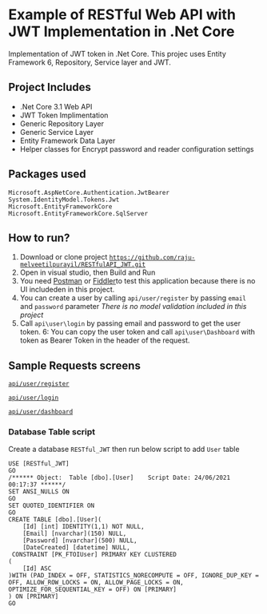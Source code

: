 # Example of RESTful Web API with JWT Implementation in .Net Core
Implementation of JWT token in .Net Core. This projec uses Entity Framework 6, Repository, Service layer and JWT.

## Project Includes

- .Net Core 3.1 Web API
- JWT Token Implimentation 
- Generic Repository Layer
- Generic Service Layer 
- Entity Framework Data Layer
- Helper classes for Encrypt password and reader configuration settings

## Packages used
```
Microsoft.AspNetCore.Authentication.JwtBearer
System.IdentityModel.Tokens.Jwt
Microsoft.EntityFrameworkCore
Microsoft.EntityFrameworkCore.SqlServer

```

## How to run?
1. Download or clone project [`https://github.com/raju-melveetilpurayil/RESTfulAPI_JWT.git`](https://github.com/raju-melveetilpurayil/RESTfulAPI_JWT.git)
2. Open in visual studio, then Build and Run
3. You need [Postman](https://www.postman.com/) or [Fiddler](https://www.telerik.com/fiddler)to test this application because there is no UI includeden in this project. 
4. You can create a user by calling `api/user/register` by passing `email` and `password` parameter *There is no model validation included in this project*
5. Call `api\user\login` by passing email and password to get the user token.
6: You can copy the user token and call `api\user\Dashboard` with token as Bearer Token in the header of the request.

## Sample Requests screens
[`api/user/register`](https://github.com/raju-melveetilpurayil/RESTfulAPI_JWT/blob/main/RESTfulAPI/images/register.PNG)

[`api/user/login`](https://github.com/raju-melveetilpurayil/RESTfulAPI_JWT/blob/main/RESTfulAPI/images/login.PNG)

[`api/user/dashboard`](https://github.com/raju-melveetilpurayil/RESTfulAPI_JWT/blob/main/RESTfulAPI/images/dashboard.PNG)


### Database Table script
Create a database `RESTful_JWT` then run below script to add `User` table

```
USE [RESTful_JWT]
GO
/****** Object:  Table [dbo].[User]    Script Date: 24/06/2021 00:17:37 ******/
SET ANSI_NULLS ON
GO
SET QUOTED_IDENTIFIER ON
GO
CREATE TABLE [dbo].[User](
	[Id] [int] IDENTITY(1,1) NOT NULL,
	[Email] [nvarchar](150) NULL,
	[Password] [nvarchar](500) NULL,
	[DateCreated] [datetime] NULL,
 CONSTRAINT [PK_FTOIUser] PRIMARY KEY CLUSTERED 
(
	[Id] ASC
)WITH (PAD_INDEX = OFF, STATISTICS_NORECOMPUTE = OFF, IGNORE_DUP_KEY = OFF, ALLOW_ROW_LOCKS = ON, ALLOW_PAGE_LOCKS = ON, OPTIMIZE_FOR_SEQUENTIAL_KEY = OFF) ON [PRIMARY]
) ON [PRIMARY]
GO
```
